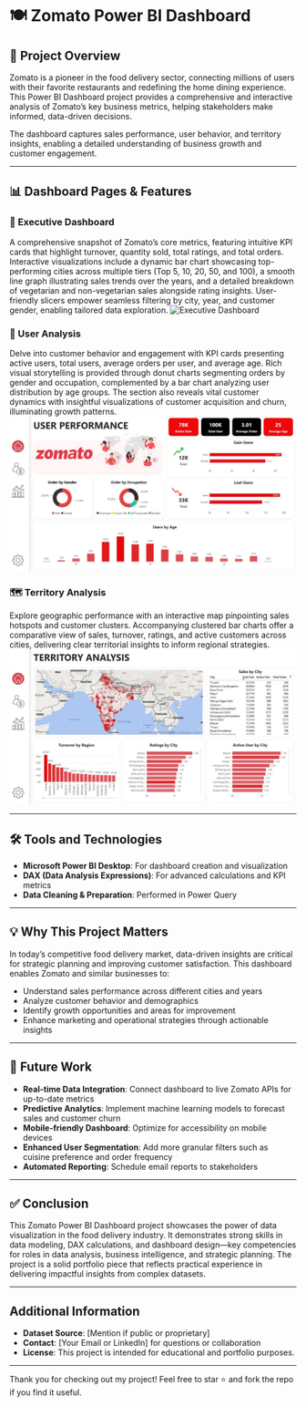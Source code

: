 # 🍽️ Zomato Power BI Dashboard

## 📌 Project Overview
Zomato is a pioneer in the food delivery sector, connecting millions of users with their favorite restaurants and redefining the home dining experience. This Power BI Dashboard project provides a comprehensive and interactive analysis of Zomato’s key business metrics, helping stakeholders make informed, data-driven decisions. 

The dashboard captures sales performance, user behavior, and territory insights, enabling a detailed understanding of business growth and customer engagement.

---

## 📊 Dashboard Pages & Features

### 🧭 Executive Dashboard  
A comprehensive snapshot of Zomato’s core metrics, featuring intuitive KPI cards that highlight turnover, quantity sold, total ratings, and total orders. Interactive visualizations include a dynamic bar chart showcasing top-performing cities across multiple tiers (Top 5, 10, 20, 50, and 100), a smooth line graph illustrating sales trends over the years, and a detailed breakdown of vegetarian and non-vegetarian sales alongside rating insights. User-friendly slicers empower seamless filtering by city, year, and customer gender, enabling tailored data exploration.
![Executive Dashboard]((https://github.com/Istiak-Chowdhury/Zomato-Food-Delivery-Data-Analysis-PowerBI/blob/main/ED.JPG?raw=true))

### 👥 User Analysis  
Delve into customer behavior and engagement with KPI cards presenting active users, total users, average orders per user, and average age. Rich visual storytelling is provided through donut charts segmenting orders by gender and occupation, complemented by a bar chart analyzing user distribution by age groups. The section also reveals vital customer dynamics with insightful visualizations of customer acquisition and churn, illuminating growth patterns.
![User Analysis](https://github.com/Istiak-Chowdhury/Zomato-Food-Delivery-Data-Analysis-PowerBI/blob/main/Usser%20Analysis.JPG?raw=true)

### 🗺️ Territory Analysis  
Explore geographic performance with an interactive map pinpointing sales hotspots and customer clusters. Accompanying clustered bar charts offer a comparative view of sales, turnover, ratings, and active customers across cities, delivering clear territorial insights to inform regional strategies.
![Territory Analysis](https://github.com/Istiak-Chowdhury/Zomato-Food-Delivery-Data-Analysis-PowerBI/blob/main/Territory%20Analysis.JPG?raw=true)

---

## 🛠️ Tools and Technologies
- **Microsoft Power BI Desktop**: For dashboard creation and visualization  
- **DAX (Data Analysis Expressions)**: For advanced calculations and KPI metrics  
- **Data Cleaning & Preparation**: Performed in Power Query  

---

## 💡 Why This Project Matters
In today’s competitive food delivery market, data-driven insights are critical for strategic planning and improving customer satisfaction. This dashboard enables Zomato and similar businesses to:
- Understand sales performance across different cities and years  
- Analyze customer behavior and demographics  
- Identify growth opportunities and areas for improvement  
- Enhance marketing and operational strategies through actionable insights  

---

## 🔮 Future Work
- **Real-time Data Integration**: Connect dashboard to live Zomato APIs for up-to-date metrics  
- **Predictive Analytics**: Implement machine learning models to forecast sales and customer churn  
- **Mobile-friendly Dashboard**: Optimize for accessibility on mobile devices  
- **Enhanced User Segmentation**: Add more granular filters such as cuisine preference and order frequency  
- **Automated Reporting**: Schedule email reports to stakeholders  

---

## ✅ Conclusion
This Zomato Power BI Dashboard project showcases the power of data visualization in the food delivery industry. It demonstrates strong skills in data modeling, DAX calculations, and dashboard design—key competencies for roles in data analysis, business intelligence, and strategic planning. The project is a solid portfolio piece that reflects practical experience in delivering impactful insights from complex datasets.

---

## Additional Information
- **Dataset Source**: [Mention if public or proprietary]  
- **Contact**: [Your Email or LinkedIn] for questions or collaboration  
- **License**: This project is intended for educational and portfolio purposes.

---

Thank you for checking out my project! Feel free to star ⭐ and fork the repo if you find it useful.


